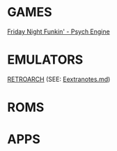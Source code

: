 # GAMES

[Friday Night Funkin' - Psych Engine](https://drive.google.com/file/d/1UxdyUU3TRNcWmMWtRv-q3KZQi21pJ3Vy/view?usp=sharing)

# EMULATORS

[RETROARCH](https://drive.google.com/file/d/1PE-NWR-Hh5hVm5a7EczxJcB3iaQPeFyB/view?usp=sharing) (SEE: [Eextranotes.md](https://github.com/ProjectBradnails/Bradnails1/blob/main/Software/extranotes.md))

# ROMS

# APPS
